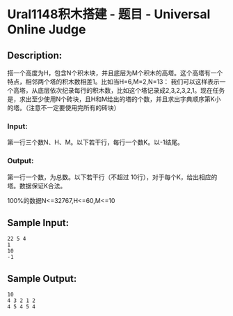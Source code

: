 # Ural1148积木搭建 - 题目 - Universal Online Judge

## Description: 

搭一个高度为H，包含N个积木块，并且底层为M个积木的高塔。这个高塔有一个特点，相邻两个塔的积木数相差1。比如当H=6,M=2,N=13：  我们可以这样表示一个高塔，从底层依次纪录每行的积木数，比如这个塔记录成2,3,2,3,2,1。现在任务是，求出至少使用N个砖块，且H和M给出的塔的个数，并且求出字典顺序第K小的塔。（注意不一定要使用完所有的砖块）

### Input: 

第一行三个数N、H、M。以下若干行，每行一个数K。以-1结尾。

### Output: 

第一行一个数，为总数。以下若干行（不超过 10行），对于每个K，给出相应的塔。数据保证K合法。

100%的数据N<=32767,H<=60,M<=10


## Sample Input: 
```
22 5 4
1
10
-1
```

## Sample Output: 
```
10
4 3 2 1 2
4 5 4 5 4

```
